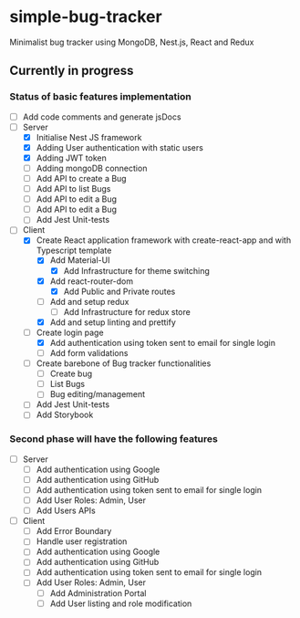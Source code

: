 # simple-bug-tracker
Minimalist bug tracker using MongoDB, Nest.js, React and Redux 

## Currently in progress

### Status of basic features implementation
- [ ] Add code comments and generate jsDocs
- [ ] Server
    - [x] Initialise Nest JS framework
    - [x] Adding User authentication with static users
    - [x] Adding JWT token
    - [ ] Adding mongoDB connection
    - [ ] Add API to create a Bug
    - [ ] Add API to list Bugs
    - [ ] Add API to edit a Bug
    - [ ] Add API to edit a Bug
    - [ ] Add Jest Unit-tests    
- [ ] Client
   - [x] Create React application framework with create-react-app and with Typescript template
        - [x] Add Material-UI
            - [x] Add Infrastructure for theme switching
        - [x] Add react-router-dom
            - [x] Add Public and Private routes
        - [ ] Add and setup redux
            - [ ] Add Infrastructure for redux store
        - [x] Add and setup linting and prettify
    - [ ] Create login page
        - [x] Add authentication using token sent to email for single login
        - [ ] Add form validations
    - [ ] Create barebone of Bug tracker functionalities
        - [ ] Create bug
        - [ ] List Bugs
        - [ ] Bug editing/management 
    - [ ] Add Jest Unit-tests 
    - [ ] Add Storybook

### Second phase will have the following features
- [ ] Server
    - [ ] Add authentication using Google
    - [ ] Add authentication using GitHub
    - [ ] Add authentication using token sent to email for single login
    - [ ] Add User Roles: Admin, User
    - [ ] Add Users APIs
- [ ] Client
    - [ ] Add Error Boundary
    - [ ] Handle user registration
    - [ ] Add authentication using Google
    - [ ] Add authentication using GitHub
    - [ ] Add authentication using token sent to email for single login
    - [ ] Add User Roles: Admin, User
        - [ ] Add Administration Portal
        - [ ] Add User listing and role modification      
